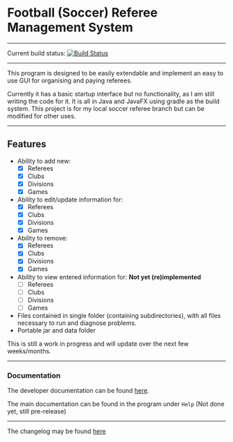 # Football (Soccer) Referee Management System

---

Current build status: [![Build Status](https://travis-ci.org/ratchet2324/refereeManagement.svg?branch=dev)](https://travis-ci.org/ratchet2324/refereeManagement)

---
This program is designed to be easily extendable and implement an easy to use GUI for organising and paying referees.

Currently it has a basic startup interface but no functionality, as I am still writing the code for it. It is all in Java and JavaFX using gradle as the build system.
This project is for my local soccer referee branch but can be modified for other uses.

---
## Features
- Ability to add new:
  - [x] Referees
  - [x] Clubs
  - [x] Divisions
  - [x] Games
- Ability to edit/update information for:
  - [x] Referees
  - [x] Clubs
  - [x] Divisions
  - [x] Games
- Ability to remove: 
  - [x] Referees
  - [x] Clubs
  - [x] Divisions
  - [x] Games
- Ability to view entered information for: **Not yet (re)implemented**
  - [ ] Referees
  - [ ] Clubs
  - [ ] Divisions
  - [ ] Games
- Files contained in single folder (containing subdirectories), with all files necessary to run and diagnose problems.
- Portable jar and data folder

This is still a work in progress and will update over the next few weeks/months.

---

### Documentation
The developer documentation can be found [here](https://ratchet2324.github.io/refereeManagement/Docs/index.html).

The main documentation can be found in the program under `Help` (Not done yet, still pre-release)

---
The changelog may be found [here](CHANGELOG.md)

